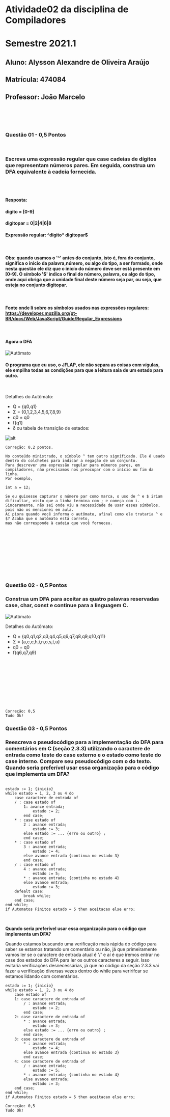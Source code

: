 # Atividade02 da disciplina de Compiladores
# Semestre 2021.1

## Aluno:     Alysson Alexandre de Oliveira Araújo
## Matrícula: 474084
## Professor: João Marcelo

#
 

<br/>
<br/>

### Questão 01 - 0,5 Pontos

<br/>

### Escreva uma expressão regular que case cadeias de dígitos que representam números pares. Em seguida, construa um DFA equivalente à cadeia fornecida.

<br/>
<br/>

#### Resposta: 
#### digito = [0-9]
#### digitopar = 0|2|4|6|8
#### Expressão regular: ^digito* digitopar$

<br/>

#### Obs: quando usamos o '^' antes do conjunto, isto é, fora do conjunto, significa o inicio da palavra,número, ou algo do tipo, a ser formado, onde nesta questão ele diz que o inicío do número deve ser está presente em [0-9]. O símbolo '$' indica o final do número, palavra, ou algo do tipo, onde aqui obriga que a unidade final deste número seja par, ou seja, que esteja no conjunto digitopar.

<br/>

#### Fonte onde li sobre os símbolos usados nas expressões regulares: https://developer.mozilla.org/pt-BR/docs/Web/JavaScript/Guide/Regular_Expressions 

<br/>

#### Agora o DFA


![Autômato](automatoq1.png)

#### O programa que eu uso, o JFLAP, ele não separa as coisas com vígulas, ele empilha todas as condições para que a leitura saia de um estado para outro. 
<br>

Detalhes do Autômato:
- Q = {q0,q1}
- Σ = {0,1,2,3,4,5,6,7,8,9}
- q0 = q0
- f{q1}
- δ ou tabela de transição de estados:

![alt](tabelaq2.png)

```
Correção: 0,2 pontos.

No conteúdo ministrado, o símbolo ^ tem outro significado. Ele é usado dentro do colchetes para indicar a negação de um conjunto.
Para descrever uma expressão regular para números pares, em compiladores, não precisamos nos preocupar com o início ou fim da linha. 
Por exemplo,

int a = 12;

Se eu quisesse capturar o número par como marca, o uso de ^ e $ iriam dificultar, visto que a linha termina com ; e começa com i. 
Sinceramente, não sei onde viu a necessidade de usar esses símbolos, pois não os mencionei em aula. 
Aí piora quando você informa o autômato, afinal como ele trataria ^ e $? Acaba que o autômato está correto, 
mas não corresponde à cadeia que você forneceu.
```



<br><br><br>

#
<br><br><br>

### Questão 02 - 0,5 Pontos
### Construa um DFA para aceitar as quatro palavras reservadas case, char, const e continue para a linguagem C.


![Autômato](automatoq2.png)

Detalhes do Autômato:
- Q = {q0,q1,q2,q3,q4,q5,q6,q7,q8,q9,q10,q11}
- Σ = {a,c,e,h,i,n,o,s,t,u}
- q0 = q0
- f{q6,q7,q9}

  
<br><br><br>
#
<br><br><br>

```
Correção: 0,5 
Tudo Ok!
```


### Questão 03 - 0,5 Pontos
### Reescreva o pseudocódigo para a implementação do DFA para comentários em C (seção 2.3.3) utilizando o caractere de entrada como teste do case externo e o estado como teste do case interno. Compare seu pseudocódigo com o do texto. Quando seria preferível usar essa organização para o código que implementa um DFA?


``` 

estado := 1; {inicio}
while estado = 1, 2, 3 ou 4 do
    case caractere de entrada of 
    / : case estado of
        1: avance entrada;
            estado := 2;
        end case;
    * : case estado of
        2 : avance entrada;
            estado := 3;
        else estado := ... {erro ou outro} ;
        end case;
    * : case estado of
        3 : avance entrada;
            estado := 4;
        else avance entrada {continua no estado 3}
        end case;
    / : case estado of
        4 : avance entrada;
            estado := 5;
        * : avance entrada; {continha no estado 4}
        else avance entrada;
            estado := 3;
    defealt case:
        break while;
    end case;
end while;
if Automatos Finitos estado = 5 then aceitacao else erro; 

```

<br>

**Quando seria preferível usar essa organização para o código que implementa um DFA?**
<br>

Quando estamos buscando uma verificação mais rápida do código para saber se estamos tratando um comentário ou não, já que primeiramente vamos ler se o caractere de entrada atual é '/' e aí é que iremos entrar no case dos estados do DFA para ler os outros caracteres a seguir. Isso evitaria verificações desnecessárias, já que no código da seção 2.3.3 vai fazer a verificação diversas vezes dentro do while para veririfcar se estamos lidando com comentários.


```
estado := 1; {inicio}
while estado = 1, 2, 3 ou 4 do
    case estado of
    1: case caractere de entrada of
        / : avance entrada;
            estado := 2;
        end case;
    2: case caractere de entrada of
        * : avance entrada;
            estado := 3;
        else estado := ... {erro ou outro} ;
        end case;
    3: case caractere de entrada of
        * : avance entrada;
            estado := 4;
        else avance entrada {continua no estado 3}
        end case;
    4: case caractere de entrada of
        / : avance entrada;
            estado := 5;
        * : avance entrada; {continha no estado 4}
        else avance entrada;
            estado := 3;
    end case;
end while;
if Automatos Finitos estado = 5 then aceitacao else erro; 
```

```
Correção: 0,5
Tudo Ok!
```

